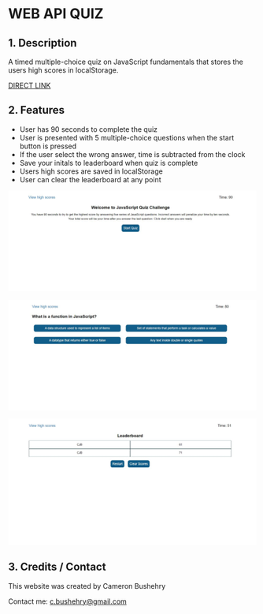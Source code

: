 # WEB API QUIZ

## 1. Description
A timed multiple-choice quiz on JavaScript fundamentals that stores the users high scores in localStorage.

[DIRECT LINK](https://cbushehry.github.io/web-api-quiz/)

## 2. Features
 * User has 90 seconds to complete the quiz
 * User is presented with 5 multiple-choice questions when the start button is pressed
 * If the user select the wrong answer, time is subtracted from the clock
 * Save your initals to leaderboard when quiz is complete
 * Users high scores are saved in localStorage
 * User can clear the leaderboard at any point

![web api quiz homepage](assets\images\webapiquiz_pic1.png)

![web api quiz questions](assets\images\webapiquiz_pic2.png)

![web api quiz leaderboard](assets\images\webapiquiz_pic3.png)

## 3. Credits / Contact
This website was created by Cameron Bushehry

Contact me: c.bushehry@gmail.com